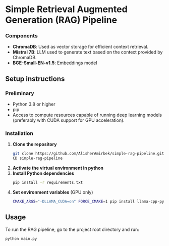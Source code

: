 # Simple Retrieval Augmented Generation (RAG) Pipeline

### Components
- **ChromaDB**: Used as vector storage for efficient context retrieval.
- **Mistral 7B**: LLM used to generate text based on the context provided by ChromaDB.
- **BGE-Small-EN-v1.5**: Embeddings model

## Setup instructions

### Preliminary
- Python 3.8 or higher
- pip
- Access to compute resources capable of running deep learning models (preferably with CUDA support for GPU acceleration).
  
### Installation
1. **Clone the repository**
      ```bash
      git clone https://github.com/AlisherAmirbek/simple-rag-pipeline.git
      CD simple-rag-pipeline
      ```
2. **Activate the virtual environment in python**
2. **Install Python dependencies**
      ```bash
      pip install -r requirements.txt
      ```
3. **Set environment variables** (GPU only)
      ```bash
      CMAKE_ARGS="-DLLAMA_CUDA=on" FORCE_CMAKE=1 pip install llama-cpp-python --force-reinstall --upgrade --no-cache-dir --verbose
      ```
      
## Usage

To run the RAG pipeline, go to the project root directory and run:
```bash
python main.py
